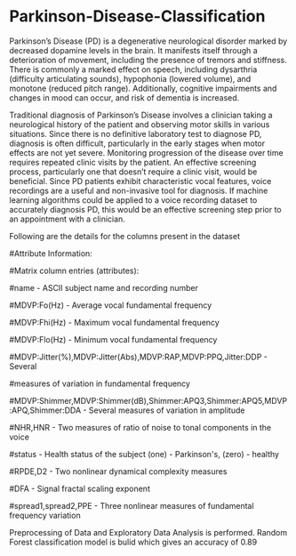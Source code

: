 # Parkinson-Disease-Classification 

Parkinson’s Disease (PD) is a degenerative neurological disorder marked by decreased dopamine levels in the brain. It manifests itself through a deterioration of movement, including the presence of tremors and stiffness. There is commonly a marked effect on speech, including dysarthria (difficulty articulating sounds), hypophonia (lowered volume), and monotone (reduced pitch range). Additionally, cognitive impairments and changes in mood can occur, and risk of dementia is increased.

Traditional diagnosis of Parkinson’s Disease involves a clinician taking a neurological history of the patient and observing motor skills in various situations. Since there is no definitive laboratory test to diagnose PD, diagnosis is often difficult, particularly in the early stages when motor effects are not yet severe. Monitoring progression of the disease over time requires repeated clinic visits by the patient. An effective screening process, particularly one that doesn’t require a clinic visit, would be beneficial. Since PD patients exhibit characteristic vocal features, voice recordings are a useful and non-invasive tool for diagnosis. If machine learning algorithms could be applied to a voice recording dataset to accurately diagnosis PD, this would be an effective screening step prior to an appointment with a clinician.

Following are the details for the columns present in the dataset

#Attribute Information:

#Matrix column entries (attributes):

#name - ASCII subject name and recording number

#MDVP:Fo(Hz) - Average vocal fundamental frequency

#MDVP:Fhi(Hz) - Maximum vocal fundamental frequency

#MDVP:Flo(Hz) - Minimum vocal fundamental frequency

#MDVP:Jitter(%),MDVP:Jitter(Abs),MDVP:RAP,MDVP:PPQ,Jitter:DDP - Several

#measures of variation in fundamental frequency

#MDVP:Shimmer,MDVP:Shimmer(dB),Shimmer:APQ3,Shimmer:APQ5,MDVP:APQ,Shimmer:DDA - Several measures of variation in amplitude

#NHR,HNR - Two measures of ratio of noise to tonal components in the voice

#status - Health status of the subject (one) - Parkinson's, (zero) - healthy

#RPDE,D2 - Two nonlinear dynamical complexity measures

#DFA - Signal fractal scaling exponent

#spread1,spread2,PPE - Three nonlinear measures of fundamental frequency variation

Preprocessing of Data and Exploratory Data Analysis is performed. Random Forest classification model is bulid which gives an accuracy of 0.89
